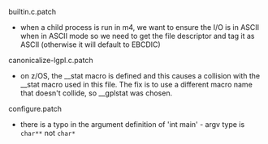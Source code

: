 builtin.c.patch            
- when a child process is run in m4, we want to ensure the I/O is in ASCII when in 
  ASCII mode so we need to get the file descriptor and tag it as ASCII (otherwise it will
  default to EBCDIC)

canonicalize-lgpl.c.patch 
- on z/OS, the __stat macro is defined and this causes a collision with the __stat macro
  used in this file. The fix is to use a different macro name that doesn't collide, so __gplstat
  was chosen.

configure.patch
- there is a typo in the argument definition of 'int main' - argv type is `char**` not `char*`
